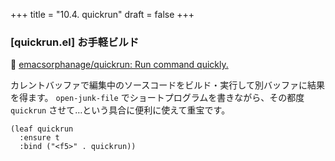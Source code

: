 +++
title = "10.4. quickrun"
draft = false
+++
### [quickrun.el] お手軽ビルド
🔗 [emacsorphanage/quickrun: Run command quickly.](https://github.com/emacsorphanage/quickrun) 

カレントバッファで編集中のソースコードをビルド・実行して別バッファに結果を得ます。
`open-junk-file` でショートプログラムを書きながら、その都度 `quickrun` させて…という具合に便利に使えて重宝です。

```elisp
(leaf quickrun
  :ensure t
  :bind ("<f5>" . quickrun))
```
